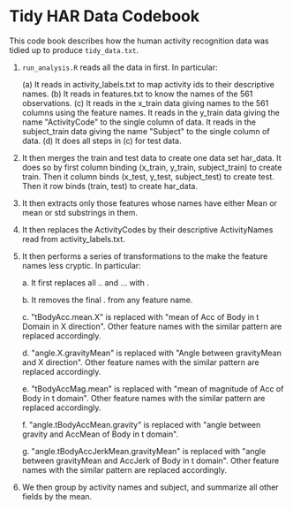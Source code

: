 # Tidy HAR Data Codebook

This code book describes how the human activity recognition data was tidied up to produce `tidy_data.txt`.

1.  `run_analysis.R` reads all the data in first. In particular:

    (a) It reads in activity_labels.txt to map activity ids to their descriptive names.
    (b) It reads in features.txt to know the names of the 561 observations.
    (c) It reads in the x_train data giving names to the 561 columns using the feature names. It reads in the y_train data giving the name "ActivityCode" to the single column of data. It reads in the subject_train data giving the name "Subject" to the single column of data.
    (d) It does all steps in (c) for test data.

2.  It then merges the train and test data to create one data set har_data. It does so by first column binding (x_train, y_train, subject_train) to create train. Then it column binds (x_test, y_test, subject_test) to create test. Then it row binds (train, test) to create har_data.

3.  It then extracts only those features whose names have either Mean or mean or std substrings in them.

4.  It then replaces the ActivityCodes by their descriptive ActivityNames read from activity_labels.txt.

5.  It then performs a series of transformations to the make the feature names less cryptic. In particular:

    a.  It first replaces all .. and ... with .

    b.  It removes the final . from any feature name.

    c.  "tBodyAcc.mean.X" is replaced with "mean of Acc of Body in t Domain in X direction". Other feature names with the similar pattern are replaced accordingly.

    d.  "angle.X.gravityMean" is replaced with "Angle between gravityMean and X direction". Other feature names with the similar pattern are replaced accordingly.

    e.  "tBodyAccMag.mean" is replaced with "mean of magnitude of Acc of Body in t domain". Other feature names with the similar pattern are replaced accordingly.

    f.  "angle.tBodyAccMean.gravity" is replaced with "angle between gravity and AccMean of Body in t domain".

    g.  "angle.tBodyAccJerkMean.gravityMean" is replaced with "angle between gravityMean and AccJerk of Body in t domain". Other feature names with the similar pattern are replaced accordingly.

6.  We then group by activity names and subject, and summarize all other fields by the mean.
